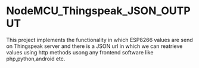 # NodeMCU_Thingspeak_JSON_OUTPUT
This project implements the functionality in which ESP8266 values are send on Thingspeak server and there is a JSON url in which we can reatrieve values using http methods usong any frontend  software like php,python,android etc.
